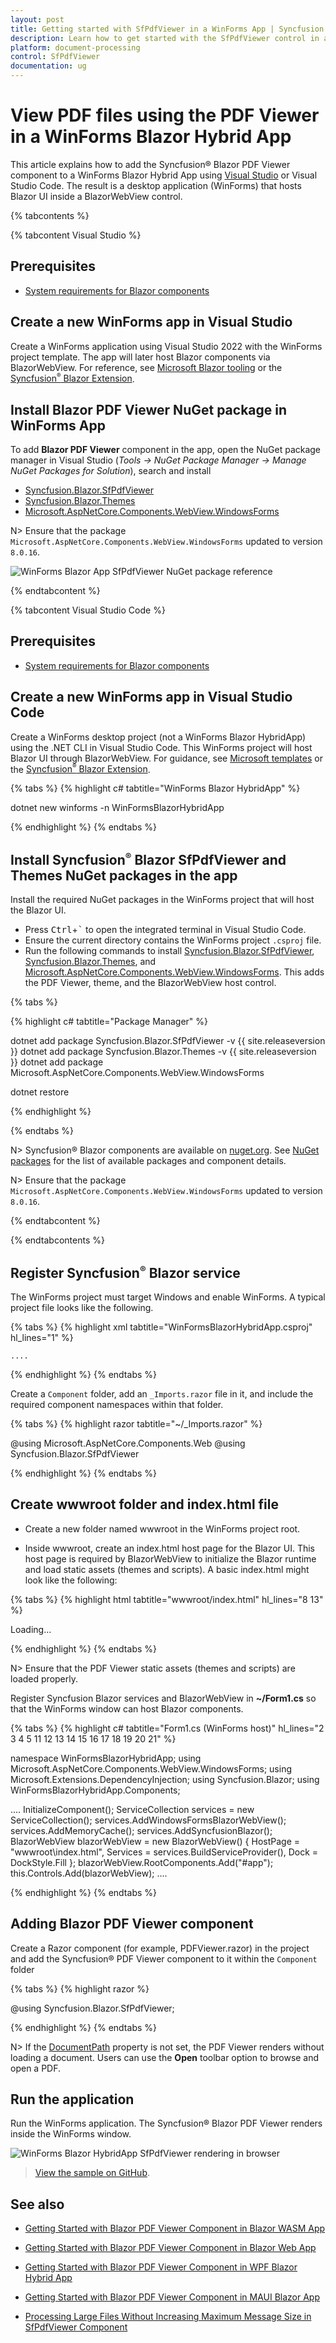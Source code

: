 ```yaml
---
layout: post
title: Getting started with SfPdfViewer in a WinForms App | Syncfusion
description: Learn how to get started with the SfPdfViewer control in a WinForms Blazor Hybrid App to view, comment on, and fill PDF forms.
platform: document-processing
control: SfPdfViewer
documentation: ug
---
```


# View PDF files using the PDF Viewer in a WinForms Blazor Hybrid App

This article explains how to add the Syncfusion&reg; Blazor PDF Viewer component to a WinForms Blazor Hybrid App using [Visual Studio](https://visualstudio.microsoft.com/vs/) or Visual Studio Code. The result is a desktop application (WinForms) that hosts Blazor UI inside a BlazorWebView control.

{% tabcontents %}

{% tabcontent Visual Studio %}

## Prerequisites

* [System requirements for Blazor components](https://blazor.syncfusion.com/documentation/system-requirements)

## Create a new WinForms app in Visual Studio

Create a WinForms application using Visual Studio 2022 with the WinForms project template. The app will later host Blazor components via BlazorWebView. For reference, see [Microsoft Blazor tooling](https://learn.microsoft.com/en-us/aspnet/core/blazor/tooling?view=aspnetcore-8.0&pivots=windows) or the [Syncfusion<sup style="font-size:70%">&reg;</sup> Blazor Extension](https://blazor.syncfusion.com/documentation/visual-studio-integration/template-studio).

## Install Blazor PDF Viewer NuGet package in WinForms App

To add **Blazor PDF Viewer** component in the app, open the NuGet package manager in Visual Studio (*Tools → NuGet Package Manager → Manage NuGet Packages for Solution*), search and install

* [Syncfusion.Blazor.SfPdfViewer](https://www.nuget.org/packages/Syncfusion.Blazor.SfPdfViewer) 
* [Syncfusion.Blazor.Themes](https://www.nuget.org/packages/Syncfusion.Blazor.Themes)
* [Microsoft.AspNetCore.Components.WebView.WindowsForms](https://www.nuget.org/packages/Microsoft.AspNetCore.Components.WebView.WindowsForms)

N> Ensure that the package `Microsoft.AspNetCore.Components.WebView.WindowsForms` updated to version `8.0.16`.

![WinForms Blazor App SfPdfViewer NuGet package reference](../images/winforms-sfpdfviewer-package.png)

{% endtabcontent %}

{% tabcontent Visual Studio Code %}

## Prerequisites

* [System requirements for Blazor components](https://blazor.syncfusion.com/documentation/system-requirements)

## Create a new WinForms app in Visual Studio Code

Create a WinForms desktop project (not a WinForms Blazor HybridApp) using the .NET CLI in Visual Studio Code. This WinForms project will host Blazor UI through BlazorWebView. For guidance, see [Microsoft templates](https://learn.microsoft.com/en-us/aspnet/core/blazor/tooling?view=aspnetcore-8.0&pivots=vsc) or the [Syncfusion<sup style="font-size:70%">&reg;</sup> Blazor Extension](https://blazor.syncfusion.com/documentation/visual-studio-code-integration/create-project).

{% tabs %}
{% highlight c# tabtitle="WinForms Blazor HybridApp" %}

dotnet new winforms -n WinFormsBlazorHybridApp

{% endhighlight %}
{% endtabs %}

## Install Syncfusion<sup style="font-size:70%">&reg;</sup> Blazor SfPdfViewer and Themes NuGet packages in the app

Install the required NuGet packages in the WinForms project that will host the Blazor UI.

* Press <kbd>Ctrl</kbd>+<kbd>`</kbd> to open the integrated terminal in Visual Studio Code.
* Ensure the current directory contains the WinForms project `.csproj` file.
* Run the following commands to install [Syncfusion.Blazor.SfPdfViewer](https://www.nuget.org/packages/Syncfusion.Blazor.SfPdfViewer), [Syncfusion.Blazor.Themes](https://www.nuget.org/packages/Syncfusion.Blazor.Themes/), and [Microsoft.AspNetCore.Components.WebView.WindowsForms](https://www.nuget.org/packages/Microsoft.AspNetCore.Components.WebView.WindowsForms). This adds the PDF Viewer, theme, and the BlazorWebView host control.

{% tabs %}

{% highlight c# tabtitle="Package Manager" %}

dotnet add package Syncfusion.Blazor.SfPdfViewer -v {{ site.releaseversion }}
dotnet add package Syncfusion.Blazor.Themes -v {{ site.releaseversion }}
dotnet add package Microsoft.AspNetCore.Components.WebView.WindowsForms

dotnet restore

{% endhighlight %}

{% endtabs %}

N> Syncfusion&reg; Blazor components are available on [nuget.org](https://www.nuget.org/packages?q=syncfusion.blazor). See [NuGet packages](https://blazor.syncfusion.com/documentation/nuget-packages) for the list of available packages and component details.

N> Ensure that the package `Microsoft.AspNetCore.Components.WebView.WindowsForms` updated to version `8.0.16`.

{% endtabcontent %}

{% endtabcontents %}

## Register Syncfusion<sup style="font-size:70%">&reg;</sup> Blazor service

The WinForms project must target Windows and enable WinForms. A typical project file looks like the following.

{% tabs %} 
{% highlight xml tabtitle="WinFormsBlazorHybridApp.csproj" hl_lines="1" %}

<Project Sdk="Microsoft.NET.Sdk.Razor">

    ....

</Project>

{% endhighlight %} 
{% endtabs %}

Create a `Component` folder, add an `_Imports.razor` file in it, and include the required component namespaces within that folder.

{% tabs %}
{% highlight razor  tabtitle="~/_Imports.razor" %}

@using Microsoft.AspNetCore.Components.Web
@using Syncfusion.Blazor.SfPdfViewer

{% endhighlight %}
{% endtabs %}

## Create wwwroot folder and index.html file 

* Create a new folder named wwwroot in the WinForms project root.

* Inside wwwroot, create an index.html host page for the Blazor UI. This host page is required by BlazorWebView to initialize the Blazor runtime and load static assets (themes and scripts). A basic index.html might look like the following:


{% tabs %} 
{% highlight html tabtitle="wwwroot/index.html" hl_lines="8 13" %}

<!DOCTYPE html>
<html>
<head>
    <meta charset="utf-8" />
    <meta name="viewport" content="width=device-width, initial-scale=1.0" />
    <title>WinForms Blazor Hybrid App</title>
    <base href="/" />
    <link href="_content/Syncfusion.Blazor.Themes/bootstrap5.css" rel="stylesheet" />
</head>
<body>
    <div id="app">Loading...</div>
    <script src="_framework/blazor.webview.js"></script>
    <script src="_content/Syncfusion.Blazor.SfPdfViewer/scripts/syncfusion-blazor-sfpdfviewer.min.js" type="text/javascript"></script>
</body>
</html>

{% endhighlight %}
{% endtabs %}

N> Ensure that the PDF Viewer static assets (themes and scripts) are loaded properly.

Register Syncfusion Blazor services and BlazorWebView in **~/Form1.cs** so that the WinForms window can host Blazor components.

{% tabs %}
{% highlight c# tabtitle="Form1.cs (WinForms host)" hl_lines="2 3 4 5 11 12 13 14 15 16 17 18 19 20 21" %}

namespace WinFormsBlazorHybridApp;
using Microsoft.AspNetCore.Components.WebView.WindowsForms;
using Microsoft.Extensions.DependencyInjection;
using Syncfusion.Blazor;
using WinFormsBlazorHybridApp.Components;

....
        InitializeComponent();
        ServiceCollection services = new ServiceCollection();
        services.AddWindowsFormsBlazorWebView();
        services.AddMemoryCache();
        services.AddSyncfusionBlazor();
        BlazorWebView blazorWebView = new BlazorWebView()
        {
            HostPage = "wwwroot\\index.html",
            Services = services.BuildServiceProvider(),
            Dock = DockStyle.Fill
        };
        blazorWebView.RootComponents.Add<YourRazorFileName>("#app");
        <!-- Replace 'YourRazorFileName' with the actual Razor component class (e.g., Main) in your project's namespace -->
        this.Controls.Add(blazorWebView);
....

{% endhighlight %}
{% endtabs %}

## Adding Blazor PDF Viewer component

Create a Razor component (for example, PDFViewer.razor) in the project and add the Syncfusion&reg; PDF Viewer component to it within the `Component` folder

{% tabs %}
{% highlight razor %}

@using Syncfusion.Blazor.SfPdfViewer;

<SfPdfViewer2 DocumentPath="https://cdn.syncfusion.com/content/pdf/pdf-succinctly.pdf"
              Height="100%"
              Width="100%">
</SfPdfViewer2>

{% endhighlight %}
{% endtabs %}

N> If the [DocumentPath](https://help.syncfusion.com/cr/blazor/Syncfusion.Blazor.SfPdfViewer.PdfViewerBase.html#Syncfusion_Blazor_SfPdfViewer_PdfViewerBase_DocumentPath) property is not set, the PDF Viewer renders without loading a document. Users can use the **Open** toolbar option to browse and open a PDF.

## Run the application

Run the WinForms application. The Syncfusion&reg; Blazor PDF Viewer renders inside the WinForms window.

![WinForms Blazor HybridApp SfPdfViewer rendering in browser](../images/blazor-hybrid-winforms-sfpdfviewer.png)

>[View the sample on GitHub](https://github.com/SyncfusionExamples/blazor-pdf-viewer-examples/tree/master/Server%20Deployment/WinForms).

## See also

* [Getting Started with Blazor PDF Viewer Component in Blazor WASM App](./web-assembly-application)

* [Getting Started with Blazor PDF Viewer Component in Blazor Web App](./web-app)

* [Getting Started with Blazor PDF Viewer Component in WPF Blazor Hybrid App](./deploy-wpf-blazor-app)

* [Getting Started with Blazor PDF Viewer Component in MAUI Blazor App](./deploy-maui-blazor-app)

* [Processing Large Files Without Increasing Maximum Message Size in SfPdfViewer Component](../how-to/processing-large-files-without-increasing-maximum-message-size)